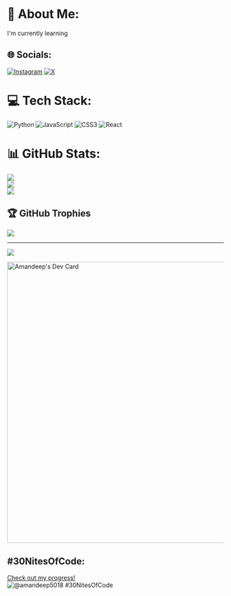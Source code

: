 # 💫 About Me:
I'm currently learning


## 🌐 Socials:
[![Instagram](https://img.shields.io/badge/Instagram-%23E4405F.svg?logo=Instagram&logoColor=white)](https://www.instagram.com/amandeep_bollampalli/) [![X](https://img.shields.io/badge/X-black.svg?logo=X&logoColor=white)](https://x.com/amandeep265) 

# 💻 Tech Stack:
![Python](https://img.shields.io/badge/python-3670A0?style=for-the-badge&logo=python&logoColor=ffdd54) ![JavaScript](https://img.shields.io/badge/javascript-%23323330.svg?style=for-the-badge&logo=javascript&logoColor=%23F7DF1E) ![CSS3](https://img.shields.io/badge/css3-%231572B6.svg?style=for-the-badge&logo=css3&logoColor=white) ![React](https://img.shields.io/badge/react-%2320232a.svg?style=for-the-badge&logo=react&logoColor=%2361DAFB)
# 📊 GitHub Stats:
![](https://github-readme-stats.vercel.app/api?username=Amandeep563&theme=dark&hide_border=false&include_all_commits=true&count_private=true)<br/>
![](https://github-readme-streak-stats.herokuapp.com/?user=Amandeep563&theme=dark&hide_border=false)<br/>
![](https://github-readme-stats.vercel.app/api/top-langs/?username=Amandeep563&theme=dark&hide_border=false&include_all_commits=true&count_private=true&layout=compact)

## 🏆 GitHub Trophies
![](https://github-profile-trophy.vercel.app/?username=Amandeep563&theme=radical&no-frame=false&no-bg=true&margin-w=4)

---
[![](https://visitcount.itsvg.in/api?id=Amandeep&label=Profile%20Views&color=0&icon=0&pretty=false)](https://visitcount.itsvg.in)

<!-- Proudly created with GPRM ( https://gprm.itsvg.in ) -->

<a href="https://app.daily.dev/amandeep58"><img src="https://api.daily.dev/devcards/v2/TdppcDtXGCVKJZX73eSSA.png?type=wide&r=uzf" width="652" alt="Amandeep's Dev Card"/></a>

## #30NitesOfCode:
  [Check out my progress!](https://www.codedex.io/@amandeep5018/30-nites-of-code)  
  ![@amandeep5018 #30NitesOfCode](https://www.codedex.io/api/petStatus?user=amandeep5018)
